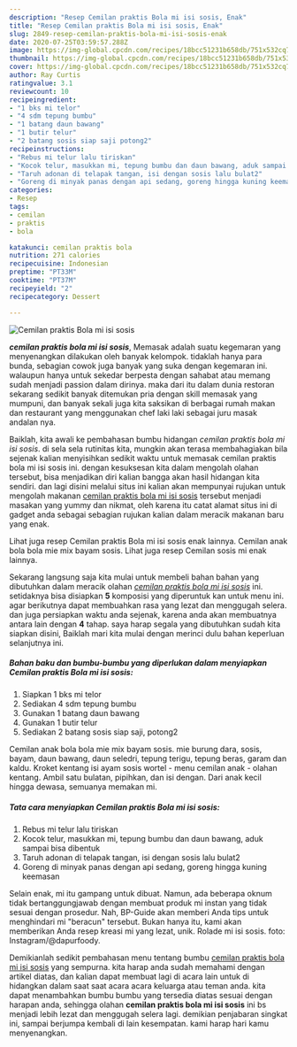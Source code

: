 ```yaml
---
description: "Resep Cemilan praktis Bola mi isi sosis, Enak"
title: "Resep Cemilan praktis Bola mi isi sosis, Enak"
slug: 2849-resep-cemilan-praktis-bola-mi-isi-sosis-enak
date: 2020-07-25T03:59:57.288Z
image: https://img-global.cpcdn.com/recipes/18bcc51231b658db/751x532cq70/cemilan-praktis-bola-mi-isi-sosis-foto-resep-utama.jpg
thumbnail: https://img-global.cpcdn.com/recipes/18bcc51231b658db/751x532cq70/cemilan-praktis-bola-mi-isi-sosis-foto-resep-utama.jpg
cover: https://img-global.cpcdn.com/recipes/18bcc51231b658db/751x532cq70/cemilan-praktis-bola-mi-isi-sosis-foto-resep-utama.jpg
author: Ray Curtis
ratingvalue: 3.1
reviewcount: 10
recipeingredient:
- "1 bks mi telor"
- "4 sdm tepung bumbu"
- "1 batang daun bawang"
- "1 butir telur"
- "2 batang sosis siap saji potong2"
recipeinstructions:
- "Rebus mi telur lalu tiriskan"
- "Kocok telur, masukkan mi, tepung bumbu dan daun bawang, aduk sampai bisa dibentuk"
- "Taruh adonan di telapak tangan, isi dengan sosis lalu bulat2"
- "Goreng di minyak panas dengan api sedang, goreng hingga kuning keemasan"
categories:
- Resep
tags:
- cemilan
- praktis
- bola

katakunci: cemilan praktis bola 
nutrition: 271 calories
recipecuisine: Indonesian
preptime: "PT33M"
cooktime: "PT37M"
recipeyield: "2"
recipecategory: Dessert

---
```



![Cemilan praktis Bola mi isi sosis](https://img-global.cpcdn.com/recipes/18bcc51231b658db/751x532cq70/cemilan-praktis-bola-mi-isi-sosis-foto-resep-utama.jpg)

<b><i>cemilan praktis bola mi isi sosis</i></b>, Memasak adalah suatu kegemaran yang menyenangkan dilakukan oleh banyak kelompok. tidaklah hanya para bunda, sebagian cowok juga banyak yang suka dengan kegemaran ini. walaupun hanya untuk sekedar berpesta dengan sahabat atau memang sudah menjadi passion dalam dirinya. maka dari itu dalam dunia restoran sekarang sedikit banyak ditemukan pria dengan skill memasak yang mumpuni, dan banyak sekali juga kita saksikan di berbagai rumah makan dan restaurant yang menggunakan chef laki laki sebagai juru masak andalan nya.

Baiklah, kita awali ke pembahasan bumbu hidangan <i>cemilan praktis bola mi isi sosis</i>. di sela sela rutinitas kita, mungkin akan terasa membahagiakan bila sejenak kalian menyisihkan sedikit waktu untuk memasak cemilan praktis bola mi isi sosis ini. dengan kesuksesan kita dalam mengolah olahan tersebut, bisa menjadikan diri kalian bangga akan hasil hidangan kita sendiri. dan lagi disini melalui situs ini kalian akan mempunyai rujukan untuk mengolah makanan <u>cemilan praktis bola mi isi sosis</u> tersebut menjadi masakan yang yummy dan nikmat, oleh karena itu catat alamat situs ini di gadget anda sebagai sebagian rujukan kalian dalam meracik makanan baru yang enak.

Lihat juga resep Cemilan praktis Bola mi isi sosis enak lainnya. Cemilan anak bola bola mie mix bayam sosis. Lihat juga resep Cemilan sosis mi enak lainnya.


Sekarang langsung saja kita mulai untuk membeli bahan bahan yang dibutuhkan dalam meracik olahan <u><i>cemilan praktis bola mi isi sosis</i></u> ini. setidaknya bisa disiapkan <b>5</b> komposisi yang diperuntuk kan untuk menu ini. agar berikutnya dapat membuahkan rasa yang lezat dan menggugah selera. dan juga persiapkan waktu anda sejenak, karena anda akan membuatnya antara lain dengan <b>4</b> tahap. saya harap segala yang dibutuhkan sudah kita siapkan disini, Baiklah mari kita mulai dengan merinci dulu bahan keperluan selanjutnya ini.

<!--inarticleads1-->

##### Bahan baku dan bumbu-bumbu yang diperlukan dalam menyiapkan Cemilan praktis Bola mi isi sosis:

1. Siapkan 1 bks mi telor
1. Sediakan 4 sdm tepung bumbu
1. Gunakan 1 batang daun bawang
1. Gunakan 1 butir telur
1. Sediakan 2 batang sosis siap saji, potong2


Cemilan anak bola bola mie mix bayam sosis. mie burung dara, sosis, bayam, daun bawang, daun seledri, tepung terigu, tepung beras, garam dan kaldu. Kroket kentang isi ayam sosis wortel - menu cemilan anak - olahan kentang. Ambil satu bulatan, pipihkan, dan isi dengan. Dari anak kecil hingga dewasa, semuanya memakan mi. 

<!--inarticleads2-->

##### Tata cara menyiapkan Cemilan praktis Bola mi isi sosis:

1. Rebus mi telur lalu tiriskan
1. Kocok telur, masukkan mi, tepung bumbu dan daun bawang, aduk sampai bisa dibentuk
1. Taruh adonan di telapak tangan, isi dengan sosis lalu bulat2
1. Goreng di minyak panas dengan api sedang, goreng hingga kuning keemasan


Selain enak, mi itu gampang untuk dibuat. Namun, ada beberapa oknum tidak bertanggungjawab dengan membuat produk mi instan yang tidak sesuai dengan prosedur. Nah, BP-Guide akan memberi Anda tips untuk menghindari mi &#34;beracun&#34; tersebut. Bukan hanya itu, kami akan memberikan Anda resep kreasi mi yang lezat, unik. Rolade mi isi sosis. foto: Instagram/@dapurfoody. 

Demikianlah sedikit pembahasan menu tentang bumbu <u>cemilan praktis bola mi isi sosis</u> yang sempurna. kita harap anda sudah memahami dengan artikel diatas, dan kalian dapat membuat lagi di acara lain untuk di hidangkan dalam saat saat acara acara keluarga atau teman anda. kita dapat menambahkan bumbu bumbu yang tersedia diatas sesuai dengan harapan anda, sehingga olahan <b>cemilan praktis bola mi isi sosis</b> ini bs menjadi lebih lezat dan menggugah selera lagi. demikian penjabaran singkat ini, sampai berjumpa kembali di lain kesempatan. kami harap hari kamu menyenangkan.
